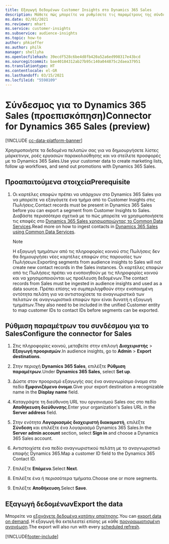 ```yaml
---
title: Εξαγωγή δεδομένων Customer Insights στο Dynamics 365 Sales
description: Μάθετε πώς μπορείτε να ρυθμίσετε τις παραμέτρους της σύνδεσης με το Dynamics 365 Sales.
ms.date: 02/01/2021
ms.reviewer: mhart
ms.service: customer-insights
ms.subservice: audience-insights
ms.topic: how-to
author: phkieffer
ms.author: philk
manager: shellyha
ms.openlocfilehash: 39ecdf528c6be4d8fb420a52a6ed998317e43bcd
ms.sourcegitcommit: bae40184312ab27b95c140a044875c2daea37951
ms.translationtype: HT
ms.contentlocale: el-GR
ms.lasthandoff: 03/15/2021
ms.locfileid: "5598109"
---
```

# <a name="connector-for-dynamics-365-sales-preview"></a><span data-ttu-id="a2274-103">Σύνδεσμος για το Dynamics 365 Sales (προεπισκόπηση)</span><span class="sxs-lookup"><span data-stu-id="a2274-103">Connector for Dynamics 365 Sales (preview)</span></span>

[!INCLUDE [cc-data-platform-banner](../includes/cc-data-platform-banner.md)]

<span data-ttu-id="a2274-104">Χρησιμοποιήστε τα δεδομένα πελατών σας για να δημιουργήσετε λίστες μάρκετινγκ, ροές εργασιών παρακολούθησης και να στείλετε προσφορές με το Dynamics 365 Sales.</span><span class="sxs-lookup"><span data-stu-id="a2274-104">Use your customer data to create marketing lists, follow up workflows, and send out promotions with Dynamics 365 Sales.</span></span>

## <a name="prerequisite"></a><span data-ttu-id="a2274-105">Προαπαιτούμενα στοιχεία</span><span class="sxs-lookup"><span data-stu-id="a2274-105">Prerequisite</span></span>

1. <span data-ttu-id="a2274-106">Οι καρτέλες επαφών πρέπει να υπάρχουν στο Dynamics 365 Sales για να μπορείτε να εξαγάγετε ένα τμήμα από το Customer Insights στις Πωλήσεις.</span><span class="sxs-lookup"><span data-stu-id="a2274-106">Contact records must be present in Dynamics 365 Sales before you can export a segment from Customer Insights to Sales.</span></span> <span data-ttu-id="a2274-107">Διαβάστε περισσότερα σχετικά με το πώς μπορείτε να χρησιμοποιήσετε τις επαφές στο [Dynamics 365 Sales χρησιμοποιώντας το Common Data Services](connect-power-query.md).</span><span class="sxs-lookup"><span data-stu-id="a2274-107">Read more on how to ingest contacts in [Dynamics 365 Sales using Common Data Services](connect-power-query.md).</span></span>

   > [!NOTE]
   > <span data-ttu-id="a2274-108">Η εξαγωγή τμημάτων από τις πληροφορίες κοινού στις Πωλήσεις δεν θα δημιουργήσει νέες καρτέλες επαφών στις παρουσίες των Πωλήσεων.</span><span class="sxs-lookup"><span data-stu-id="a2274-108">Exporting segments from audience insights to Sales will not create new contact records in the Sales instances.</span></span> <span data-ttu-id="a2274-109">Οι καρτέλες επαφών από τις Πωλήσεις πρέπει να ενοποιηθούν με τις πληροφορίες κοινού και να χρησιμοποιούνται ως προέλευση δεδομένων.</span><span class="sxs-lookup"><span data-stu-id="a2274-109">The contact records from Sales must be ingested in audience insights and used as a data source.</span></span> <span data-ttu-id="a2274-110">Πρέπει επίσης να συμπεριληφθούν στην ενοποιημένη οντότητα πελάτη για να αντιστοιχίσετε τα αναγνωριστικά των πελατών σε αναγνωριστικά επαφών πριν είναι δυνατή η εξαγωγή τμημάτων.</span><span class="sxs-lookup"><span data-stu-id="a2274-110">They also need to be included in the unified Customer entity to map customer IDs to contact IDs before segments can be exported.</span></span>

## <a name="configure-the-connector-for-sales"></a><span data-ttu-id="a2274-111">Ρύθμιση παραμέτρων του συνδέσμου για το Sales</span><span class="sxs-lookup"><span data-stu-id="a2274-111">Configure the connector for Sales</span></span>

1. <span data-ttu-id="a2274-112">Στις πληροφορίες κοινού, μεταβείτε στην επιλογή **Διαχειριστής** > **Εξαγωγή προορισμών**.</span><span class="sxs-lookup"><span data-stu-id="a2274-112">In audience insights, go to **Admin** > **Export destinations**.</span></span>

1. <span data-ttu-id="a2274-113">Στην περιοχή **Dynamics 365 Sales**, επιλέξτε **Ρύθμιση παραμέτρων**.</span><span class="sxs-lookup"><span data-stu-id="a2274-113">Under **Dynamics 365 Sales**, select **Set up**.</span></span>

1. <span data-ttu-id="a2274-114">Δώστε στον προορισμό εξαγωγής σας ένα αναγνωρίσιμο όνομα στο πεδίο **Εμφανιζόμενο όνομα**.</span><span class="sxs-lookup"><span data-stu-id="a2274-114">Give your export destination a recognizable name in the **Display name** field.</span></span>

1. <span data-ttu-id="a2274-115">Καταγράψτε τη διεύθυνση URL του οργανισμού Sales σας στο πεδίο **Αποθήκευση διεύθυνσης**.</span><span class="sxs-lookup"><span data-stu-id="a2274-115">Enter your organization's Sales URL in the **Server address** field.</span></span>

1. <span data-ttu-id="a2274-116">Στην ενότητα **Λογαριασμός διαχειριστή διακομιστή**, επιλέξτε **Σύνδεση** και επιλέξτε ένα λογαριασμό Dynamics 365 Sales.</span><span class="sxs-lookup"><span data-stu-id="a2274-116">In the **Server admin account** section, select **Sign in** and choose a Dynamics 365 Sales account.</span></span>

1. <span data-ttu-id="a2274-117">Αντιστοιχίστε ένα πεδίο αναγνωριστικού πελάτη με το αναγνωριστικό επαφής Dynamics 365.</span><span class="sxs-lookup"><span data-stu-id="a2274-117">Map a customer ID field to the Dynamics 365 Contact ID.</span></span>

1. <span data-ttu-id="a2274-118">Επιλέξτε **Επόμενο**.</span><span class="sxs-lookup"><span data-stu-id="a2274-118">Select **Next**.</span></span>

1. <span data-ttu-id="a2274-119">Επιλέξτε ένα ή περισσότερα τμήματα.</span><span class="sxs-lookup"><span data-stu-id="a2274-119">Choose one or more segments.</span></span>

1. <span data-ttu-id="a2274-120">Επιλέξτε **Αποθήκευση**.</span><span class="sxs-lookup"><span data-stu-id="a2274-120">Select **Save**.</span></span>

## <a name="export-the-data"></a><span data-ttu-id="a2274-121">Εξαγωγή δεδομένων</span><span class="sxs-lookup"><span data-stu-id="a2274-121">Export the data</span></span>

<span data-ttu-id="a2274-122">Μπορείτε να [εξαγάγετε δεδομένα κατόπιν απαίτησης](export-destinations.md).</span><span class="sxs-lookup"><span data-stu-id="a2274-122">You can [export data on demand](export-destinations.md).</span></span> <span data-ttu-id="a2274-123">Η εξαγωγή θα εκτελεστεί επίσης με κάθε [προγραμματισμένη ανανέωση](system.md#schedule-tab).</span><span class="sxs-lookup"><span data-stu-id="a2274-123">The export will also run with every [scheduled refresh](system.md#schedule-tab).</span></span>


[!INCLUDE[footer-include](../includes/footer-banner.md)]